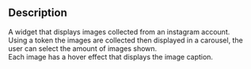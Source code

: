 ## Description

A widget that displays images collected from an instagram account. <br />
Using a token the images are collected then displayed in a carousel, the user can select the amount of images shown. <br />
Each image has a hover effect that displays the image caption.<br />


